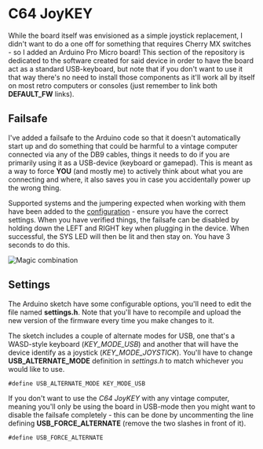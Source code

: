 # C64 JoyKEY

While the board itself was envisioned as a simple joystick replacement, I didn't want to do a one off for something that requires Cherry MX switches - so I added an Arduino Pro Micro board! This section of the repository is dedicated to the software created for said device in order to have the board act as a standard USB-keyboard, but note that if you don't want to use it that way there's no need to install those components as it'll work all by itself on most retro computers or consoles (just remember to link both **DEFAULT_FW** links).

## Failsafe
I've added a failsafe to the Arduino code so that it doesn't automatically start up and do something that could be harmful to a vintage computer connected via any of the DB9 cables, things it needs to do if you are primarily using it as a USB-device (keyboard or gamepad). This is meant as a way to force **YOU** (and mostly me) to actively think about what you are connecting and where, it also saves you in case you accidentally power up the wrong thing.

Supported systems and the jumpering expected when working with them have been added to the [configuration](https://github.com/tebl/C64-JoyKEY/blob/main/documentation/configuration.md) - ensure you have the correct settings. When you have verified things, the failsafe can be disabled by holding down the LEFT and RIGHT key when plugging in the device. When successful, the SYS LED will then be lit and then stay on. You have 3 seconds to do this.

![Magic combination](https://github.com/tebl/C64-JoyKEY/raw/main/gallery/2020-12-05%2021.04.29.jpg)

## Settings
The Arduino sketch have some configurable options, you'll need to edit the file named **settings.h**. Note that you'll have to recompile and upload the new version of the firmware every time you make changes to it.

The sketch includes a couple of alternate modes for USB, one that's a WASD-style keyboard (*KEY_MODE_USB*) and another that will have the device identify as a joystick (*KEY_MODE_JOYSTICK*). You'll have to change **USB_ALTERNATE_MODE** definition in *settings.h* to match whichever you would like to use.

```
#define USB_ALTERNATE_MODE KEY_MODE_USB
```

If you don't want to use the *C64 JoyKEY* with any vintage computer, meaning you'll only be using the board in USB-mode then you might want to disable the failsafe completely - this can be done by uncommenting the line defining **USB_FORCE_ALTERNATE** (remove the two slashes in front of it).
```
#define USB_FORCE_ALTERNATE
```